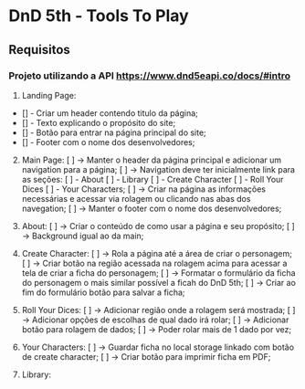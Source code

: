 # DnD 5th - Tools To Play

## Requisitos

### Projeto utilizando a API https://www.dnd5eapi.co/docs/#intro

1. Landing Page: 
* [] - Criar um header contendo titulo da página;
* [] - Texto explicando o propósito do site;
* [] - Botão para entrar na página principal do site;
* [] - Footer com o nome dos desenvolvedores;
    
2. Main Page:
    [ ] -> Manter o header da página principal e adicionar um navigation para a página;
    [ ] -> Navigation deve ter inicialmente link para as seções:
        [ ] - About
        [ ] - Library
        [ ] - Create Character
        [ ] - Roll Your Dices
        [ ] - Your Characters;
    [ ] -> Criar na página as informações necessárias e acessar via rolagem ou clicando nas abas dos navegation;
    [ ] -> Manter o footer com o nome dos desenvolvedores;

3. About:
    [ ] -> Criar o conteúdo de como usar a página e seu propósito;
    [ ] -> Background igual ao da main;

4. Create Character:
    [ ] -> Rola a página até a área de criar o personagem;
    [ ] -> Criar botão na região acessada na rolagem acima para acessar a tela de criar a ficha do personagem;
    [ ] -> Formatar o formulário da ficha do personagem o mais similar possível a ficah do DnD 5th;
    [ ] -> Criar ao fim do formulário botão para salvar a ficha;
    
5. Roll Your Dices:
    [ ] -> Adicionar região onde a rolagem será mostrada;
    [ ] -> Adicionar opções de escolhas de qual dado irá rolar;
    [ ] -> Adicionar botão para rolagem de dados;
    [ ] -> Poder rolar mais de 1 dado por vez;
    
6. Your Characters:
    [ ] -> Guardar ficha no local storage linkado com botão de create character;
    [ ] -> Criar botão para imprimir ficha em PDF;
    
7. Library:
